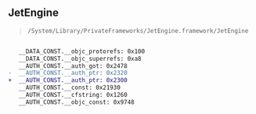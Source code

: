 ## JetEngine

> `/System/Library/PrivateFrameworks/JetEngine.framework/JetEngine`

```diff

   __DATA_CONST.__objc_protorefs: 0x100
   __DATA_CONST.__objc_superrefs: 0xa8
   __AUTH_CONST.__auth_got: 0x2478
-  __AUTH_CONST.__auth_ptr: 0x2320
+  __AUTH_CONST.__auth_ptr: 0x2300
   __AUTH_CONST.__const: 0x21930
   __AUTH_CONST.__cfstring: 0x1260
   __AUTH_CONST.__objc_const: 0x9748

```
